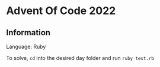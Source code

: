 # Advent Of Code 2022

## Information

Language: Ruby

To solve, `cd` into the desired day folder and run `ruby test.rb`
